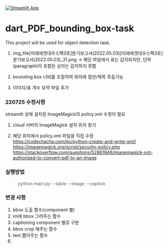 [![Streamlit App](https://static.streamlit.io/badges/streamlit_badge_black_white.svg)](https://share.streamlit.io/sjskoko/dart_pdf_bounding_box-task/main/pdf_bbox_app.py)

# dart_PDF_bounding_box-task
This project will be used for object detection task. 

1. img_file\[미래에셋대우스팩3호]분기보고서(2022.05.03)\[미래에셋대우스팩3호]분기보고서(2022.05.03)_31.png -> 해당 파일에서 표는 감지되지만, 단락(paragraph)이 포함된 상자는 감지하지 못함

2. bounding box 너비를 조절하여 위아래 캡션/제목 추출기능

3. 이미지/표 개수 요약 파일 추가

### 220725 수정사항
streamlit 상에 설치된 ImageMagick의 policy.xml 수정이 필요

1. cloud 서버의 ImageMagick 설치 위치 찾기

2. 해당 위치에서 policy.xml 파일을 직접 수정
https://codechacha.com/ko/python-create-and-write-xml/
https://imagemagick.org/script/security-policy.php
https://stackoverflow.com/questions/52861946/imagemagick-not-authorized-to-convert-pdf-to-an-image

### 실행방법

> python main.py --table --image --caption

### 변경 사항

1. bbox 도출 함수(component 별)
2. im에 bbox 그려주는 함수
3. captioning component 별로 구분
4. bbox crop 해주는 함수
5. text 뽑아주는 함수
6. 